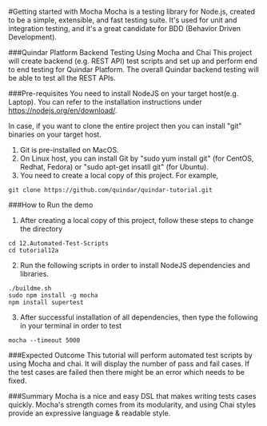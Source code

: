 #Getting started with Mocha
Mocha is a testing library for Node.js, created to be a simple, extensible, and fast testing suite. It's used for unit and integration testing, and it's a great candidate for BDD (Behavior Driven Development).

###Quindar Platform Backend Testing Using Mocha and Chai
This project will create backend (e.g. REST API) test scripts and set up and perform end to end testing for Quindar Platform. The overall Quindar backend testing will be able to test all the REST APIs.

###Pre-requisites
You need to install NodeJS on your target host(e.g. Laptop). You can refer to the installation instructions under https://nodejs.org/en/download/.

In case, if you want to clone the entire project then you can install "git" binaries on your target host.

1. Git is pre-installed on MacOS.
2. On Linux host, you can install Git by "sudo yum install git" (for CentOS, Redhat, Fedora) or "sudo apt-get insatll git" (for Ubuntu).
3. You need to create a local copy of this project. For example,

```
git clone https://github.com/quindar/quindar-tutorial.git
 ```

###How to Run the demo
1. After creating a local copy of this project, follow these steps to change the directory

```
cd 12.Automated-Test-Scripts
cd tutorial12a
```

2. Run the following scripts in order to install NodeJS dependencies and libraries.

```
./buildme.sh
sudo npm install -g mocha
npm install supertest
```

3. After successful installation of all dependencies, then type the following in your terminal in order to test

```
mocha --timeout 5000

```

###Expected Outcome
This tutorial will perform automated test scripts by using Mocha and chai. It will display the number of pass and fail cases. If the test cases are failed then there might be an error which needs to be fixed.

###Summary
Mocha is a nice and easy DSL that makes writing tests cases quickly. Mocha's strength comes from its modularity, and using Chai styles provide an expressive language & readable style.